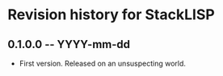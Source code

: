 # Revision history for StackLISP

## 0.1.0.0 -- YYYY-mm-dd

* First version. Released on an unsuspecting world.
